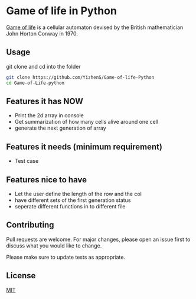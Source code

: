 # Game of life in Python

[Game of life](https://en.wikipedia.org/wiki/Conway%27s_Game_of_Life) is a cellular automaton devised by the British mathematician John Horton Conway in 1970.

## Usage

git clone and cd into the folder

```bash
git clone https://github.com/YizhenS/Game-of-life-Python
cd Game-of-Life-python
```



## Features it has NOW

- Print the 2d array in console
- Get summarization of how many cells alive around one cell
- generate the next generation of array
## Features it needs (minimum requirement)
- Test case


## Features nice to have
- Let the user define the length of the row and the col
- have different sets of the first generation status
- seperate different functions in to different file

## Contributing
Pull requests are welcome. For major changes, please open an issue first to discuss what you would like to change.

Please make sure to update tests as appropriate.

## License
[MIT](https://choosealicense.com/licenses/mit/)
